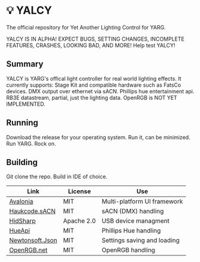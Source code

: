 # 💡 YALCY
The official repository for Yet Another Lighting Control for YARG.

YALCY IS IN ALPHA! EXPECT BUGS, SETTING CHANGES, INCOMPLETE FEATURES, CRASHES, LOOKING BAD, AND MORE!
Help test YALCY!

## Summary
YALCY is YARG's offical light controller for real world lighting effects. It currently supports:
Stage Kit and compatible hardware such as FatsCo devices.
DMX output over ethernet via sACN.
Phillips hue entertainment api.
RB3E datastream, partial, just the lighting data.
OpenRGB is NOT YET IMPLEMENTED.

## Running
Download the release for your operating system.
Run it, can be minimized.
Run YARG.
Rock on.

## Building
Git clone the repo.
Build in IDE of choice.

| Link | License | Use |
| --- | --- | --- |
|[Avalonia](https://github.com/AvaloniaUI/Avalonia)|MIT|Multi-platform UI framework|
|[Haukcode.sACN](https://github.com/HakanL/Haukcode.sACN)|MIT|sACN (DMX) handling|
|[HidSharp](https://github.com/IntergatedCircuits/HidSharp)|Apache 2.0|USB device managment|
|[HueApi](https://github.com/michielpost/Q42.HueApi)|MIT|Phillips Hue handling|
|[Newtonsoft.Json](https://github.com/JamesNK/Newtonsoft.Json)|MIT|Settings saving and loading|
|[OpenRGB.net](https://github.com/diogotr7/OpenRGB.NET)|MIT|OpenRGB handling|
